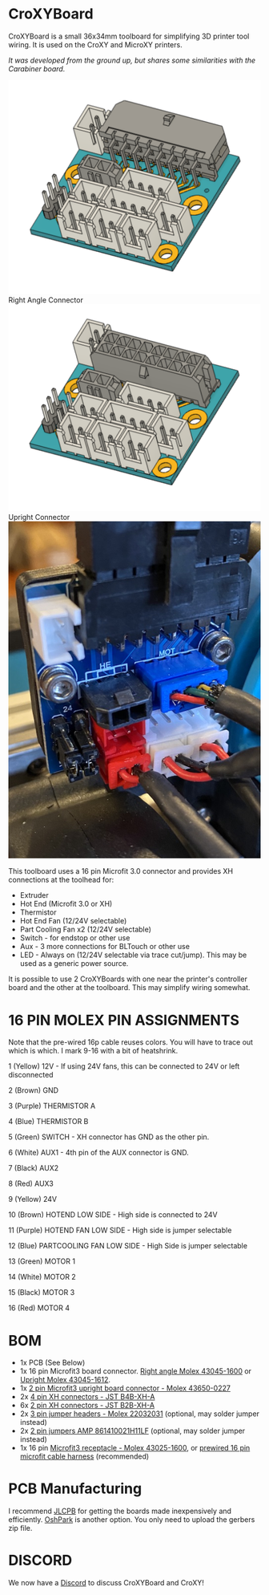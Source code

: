 # CroXYBoard
CroXYBoard is a small 36x34mm toolboard for simplifying 3D printer tool wiring.  It is used on the CroXY and MicroXY printers.  

_It was developed from the ground up, but shares some similarities with the Carabiner board._

![right angle](https://github.com/CroXY3D/CroXYBoard/blob/main/images/populated_ra.png?raw=true)
Right Angle Connector
![upright](https://github.com/CroXY3D/CroXYBoard/blob/main/images/populated_up.png?raw=true)
Upright Connector
![IRL](https://github.com/CroXY3D/CroXYBoard/blob/main/images/irl.jpg?raw=true)

This toolboard uses a 16 pin Microfit 3.0 connector and provides XH connections at the toolhead for:
* Extruder
* Hot End (Microfit 3.0 or XH)
* Thermistor
* Hot End Fan (12/24V selectable)
* Part Cooling Fan x2 (12/24V selectable)
* Switch - for endstop or other use
* Aux - 3 more connections for BLTouch or other use
* LED - Always on (12/24V selectable via trace cut/jump).  This may be used as a generic power source.

It is possible to use 2 CroXYBoards with one near the printer's controller board and the other at the toolboard.  This may simplify wiring somewhat.  

# 16 PIN MOLEX PIN ASSIGNMENTS

Note that the pre-wired 16p cable reuses colors.  You will have to trace out which is which.  I mark 9-16 with a bit of heatshrink.

1 (Yellow) 12V - If using 24V fans, this can be connected to 24V or left disconnected

2 (Brown) GND

3 (Purple) THERMISTOR A

4 (Blue) THERMISTOR B

5 (Green) SWITCH - XH connector has GND as the other pin.

6 (White) AUX1 - 4th pin of the AUX connector is GND.

7 (Black) AUX2

8 (Red) AUX3

9 (Yellow) 24V

10 (Brown) HOTEND LOW SIDE - High side is connected to 24V

11 (Purple) HOTEND FAN LOW SIDE - High side is jumper selectable

12 (Blue) PARTCOOLING FAN LOW SIDE - High Side is jumper selectable

13 (Green) MOTOR 1

14 (White) MOTOR 2

15 (Black) MOTOR 3

16 (Red) MOTOR 4

# BOM  
* 1x PCB (See Below)
* 1x 16 pin Microfit3 board connector.  [Right angle Molex 43045-1600](https://www.digikey.com/en/products/detail/molex/0430451600/531424) or [Upright Molex 43045-1612](https://www.digikey.com/en/products/detail/molex/0430451612/531412).
* 1x [2 pin Microfit3 upright board connector - Molex 43650-0227](https://www.digikey.com/en/products/detail/molex/0436500227/3310541?s=N4IgTCBcDaICwGYBsBWADAWjWMB2EAugL5A)
* 2x [4 pin XH connectors - JST B4B-XH-A](https://www.digikey.com/en/products/detail/jst-sales-america-inc/B4B-XH-A-LF-SN/1651047)
* 6x [2 pin XH connectors - JST B2B-XH-A](https://www.digikey.com/en/products/detail/jst-sales-america-inc/B2B-XH-A-LF-SN/1651045)
* 2x [3 pin jumper headers - Molex 22032031](https://www.digikey.com/en/products/detail/molex/0022285034/6167122) (optional, may solder jumper instead)
* 2x [2 pin jumpers AMP 861410021H11LF](https://www.digikey.com/en/products/detail/amphenol-icc-fci/861410021H11LF/4417821) (optional, may solder jumper instead)
* 1x 16 pin [Microfit3 receptacle - Molex 43025-1600](https://www.digikey.com/en/products/detail/molex/0430251600/531406), or [prewired 16 pin microfit cable harness](https://www.aliexpress.com/item/4001132970645.html?spm=a2g0s.9042311.0.0.27424c4d12p2WJ) (recommended)

# PCB Manufacturing
I recommend [JLCPB](http://https://jlcpcb.com/) for getting the boards made inexpensively and efficiently.
[OshPark](https://oshpark.com/) is another option.
You only need to upload the gerbers zip file.



# DISCORD
We now have a [Discord](https://discord.gg/ryj6wyx) to discuss CroXYBoard and CroXY!  
  


